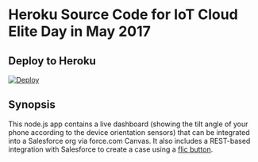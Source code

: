 # Heroku Source Code for IoT Cloud Elite Day in May 2017

## Deploy to Heroku

[![Deploy](https://www.herokucdn.com/deploy/button.svg)](https://heroku.com/deploy)

## Synopsis

This node.js app contains a live dashboard (showing the tilt angle of your
phone according to the device orientation sensors) that can be integrated into
a Salesforce org via force.com Canvas.  It also includes a REST-based
integration with Salesforce to create a case using a [flic button](https://flic.io/).
